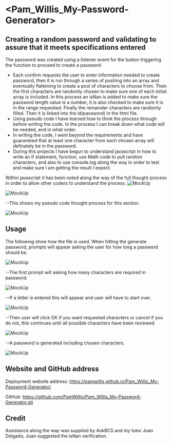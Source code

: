 # <Pam_Willis_My-Password-Generator>

## Creating a random password and validating to assure that it meets specifications entered

The password was created using a listener event for the button triggering the function to proceed to create a password

- Each confirm requests the user to enter information needed to create password, then it is run through a series of pushing into an array and eventually flattening to create a pool of characters to choose from. Then the first characters are randomly chosen to make sure one of each initial array is included. In this process an isNan is added to make sure the password length value is a number, it is also checked to make sure it is in the range requested. Finally the remainder characters are randomly filled. Then it is linked into the id(password) in the html file.
- Using pseudo code I have learned how to think the process through before writing the code. In the process I can break down what code will be needed, and in what order.
- In writing the code, I went beyond the requirements and have guaranteed that at least one character from each chosen array will definately be in the password.
- During this projects I have begun to understand javascript in how to write an if statement, function, use Math code to pull random characters, and also to use console.log along the way in order to test and make sure I am getting the result I expect.

Within javascript it has been noted along the way of the full thought process in order to allow other coders to understand the process.
![MockUp](README_assets/images/sample_1notes.png)

![MockUp](README_assets/images/sample_3notes.png)

--This shows my pseudo code thought process for this section.

![MockUp](README_assets/images/sample_2notes.png)




## Usage

The following show how the file is used.
When hitting the generate password, prompts will appear asking the user for how long a password should be.

![MockUp](README_assets/images/generat_button.png)

--The first prompt will asking how many characters are required in password.

![MockUp](README_assets/images/first_prompt.png)

--If a letter is entered this will appear and user will have to start over.

![MockUp](README_assets/images/notvalid.png)

--Then user will click OK if you want requested characters or cancel if you do not, this continues until all  possible characters have been reviewed.

![MockUp](README_assets/images/second_prompt.png)

--A password is generated including chosen characters.

![MockUp](README_assets/images/final_shot.png)

## Website and GitHub address

Deployment website address: https://pamwillis.github.io/Pam_Willis_My-Password-Generator/

GitHub:
https://github.com/PamWillis/Pam_Willis_My-Password-Generator.git

## Credit
Assistance along the way was supplied by AskBCS and my tutor Juan Delgado, Juan suggested the isNan verification.
